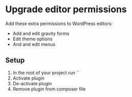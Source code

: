 # Upgrade editor permissions

Add these extra permissions to WordPress editors:

- Add and edit gravity forms
- Edit theme options
- And and edit menus

## Setup

1. In the root of your project run ``
2. Activate plugin
3. De-activate plugin
4. Remove plugin from composer file
